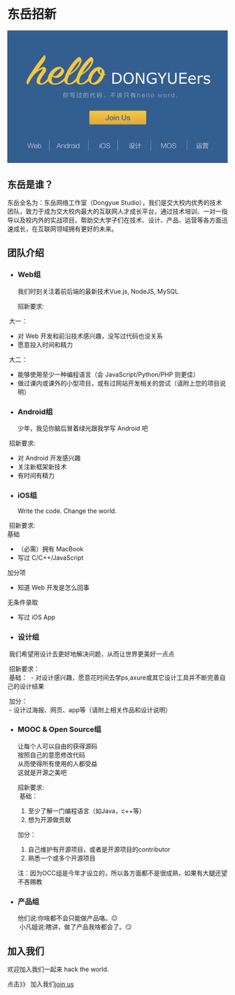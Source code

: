 # 东岳招新

![poster](images/poster2.png)

## 东岳是谁？

东岳全名为：东岳网络工作室（Dongyue Studio），我们是交大校内优秀的技术团队，致力于成为交大校内最大的互联网人才成长平台，通过技术培训、一对一指导以及校内外的实战项目，帮助交大学子们在技术、设计、产品、运营等各方面迅速成长，在互联网领域拥有更好的未来。

## 团队介绍

* ### Web组

  我们时刻关注着前后端的最新技术Vue.js, NodeJS, MySQL
  
  招新要求:
  
  大一：
  - 对 Web 开发和前沿技术感兴趣，没写过代码也没关系
  - 愿意投入时间和精力
  
  大二：  
  - 能够使用至少一种编程语言（会 JavaScript/Python/PHP 则更佳）
  - 做过课内或课外的小型项目，或有过网站开发相关的尝试（请附上您的项目说明）
  
* ### Android组

  少年，我见你脑后冒着绿光跟我学写 Android 吧
  
  招新要求:  
  - 对 Android 开发感兴趣  
  - 关注新框架新技术  
  - 有时间有精力  
  
* ### iOS组

  Write the code. Change the world.
  
  招新要求:  
  基础    
  - （必需）拥有 MacBook  
  - 写过 C/C++/JavaScript

  加分项  
  - 知道 Web 开发是怎么回事

  无条件录取  
  - 写过 iOS App
  

* ### 设计组

  我们希望用设计去更好地解决问题，从而让世界更美好一点点
  
  招新要求：  
  基础：
  - 对设计感兴趣，愿意花时间去学ps,axure或其它设计工具并不断完善自己的设计结果
  
  加分：  
  - 设计过海报、网页、app等（请附上相关作品和设计说明）
  
* ### MOOC & Open Source组

  让每个人可以自由的获得源码  
  按照自己的意愿修改代码  
  从而使得所有使用的人都受益  
  这就是开源之美吧  
  
  招新要求:    
  基础：  
  1. 至少了解一门编程语言（如Java，c++等）  
  2. 想为开源做贡献

  加分：  
  1. 自己维护有开源项目，或者是开源项目的contributor  
  2. 熟悉一个或多个开源项目

  注：因为OCC组是今年才设立的，所以各方面都不是很成熟，如果有大腿还望不吝赐教
  
* ### 产品组
  
  他们说:你啥都不会只能做产品咯。:neutral_face:  
  小凡姐说:瞎讲，做了产品我啥都会了。:smirk:
  


## 加入我们

  欢迎加入我们一起来 hack the world.
  
  点击》》 加入我们[join us](http://tongqu.me/act/9936)

  

